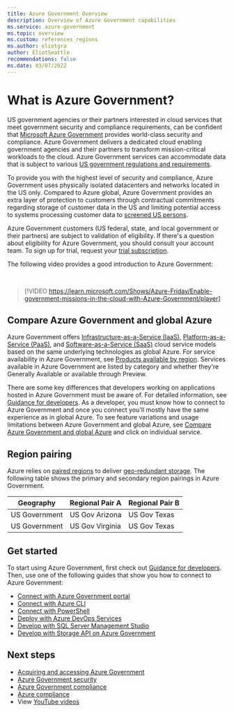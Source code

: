 ```yaml
---
title: Azure Government Overview
description: Overview of Azure Government capabilities
ms.service: azure-government
ms.topic: overview
ms.custom: references_regions
ms.author: eliotgra
author: EliotSeattle
recommendations: false
ms.date: 03/07/2022
---
```


# What is Azure Government?

US government agencies or their partners interested in cloud services that meet government security and compliance requirements, can be confident that [Microsoft Azure Government](https://azure.microsoft.com/global-infrastructure/government/) provides world-class security and compliance. Azure Government delivers a dedicated cloud enabling government agencies and their partners to transform mission-critical workloads to the cloud. Azure Government services can accommodate data that is subject to various [US government regulations and requirements](./documentation-government-plan-compliance.md).

To provide you with the highest level of security and compliance, Azure Government uses physically isolated datacenters and networks located in the US only. Compared to Azure global, Azure Government provides an extra layer of protection to customers through contractual commitments regarding storage of customer data in the US and limiting potential access to systems processing customer data to [screened US persons](./documentation-government-plan-security.md#screening).

Azure Government customers (US federal, state, and local government or their partners) are subject to validation of eligibility. If there's a question about eligibility for Azure Government, you should consult your account team. To sign up for trial, request your [trial subscription](https://azure.microsoft.com/global-infrastructure/government/request/?ReqType=Trial).

The following video provides a good introduction to Azure Government:

</br>

> [!VIDEO https://learn.microsoft.com/Shows/Azure-Friday/Enable-government-missions-in-the-cloud-with-Azure-Government/player]

## Compare Azure Government and global Azure

Azure Government offers [Infrastructure-as-a-Service (IaaS)](https://azure.microsoft.com/overview/what-is-iaas/), [Platform-as-a-Service (PaaS)](https://azure.microsoft.com/overview/what-is-paas/), and [Software-as-a-Service (SaaS)](https://azure.microsoft.com/overview/what-is-saas/) cloud service models based on the same underlying technologies as global Azure. For service availability in Azure Government, see [Products available by region](https://azure.microsoft.com/global-infrastructure/services/?products=all&regions=non-regional,usgov-non-regional,us-dod-central,us-dod-east,usgov-arizona,usgov-texas,usgov-virginia&rar=true). Services available in Azure Government are listed by category and whether they're Generally Available or available through Preview.

There are some key differences that developers working on applications hosted in Azure Government must be aware of. For detailed information, see [Guidance for developers](./documentation-government-developer-guide.md). As a developer, you must know how to connect to Azure Government and once you connect you'll mostly have the same experience as in global Azure. To see feature variations and usage limitations between Azure Government and global Azure, see [Compare Azure Government and global Azure](./compare-azure-government-global-azure.md) and click on individual service.

## Region pairing

Azure relies on [paired regions](../availability-zones/cross-region-replication-azure.md) to deliver [geo-redundant storage](../storage/common/storage-redundancy.md). The following table shows the primary and secondary region pairings in Azure Government.

|Geography|Regional Pair A|Regional Pair B|
|---------|---------------|---------------|
|US Government|US Gov Arizona|US Gov Texas|
|US Government|US Gov Virginia|US Gov Texas|

## Get started

To start using Azure Government, first check out [Guidance for developers](./documentation-government-developer-guide.md). Then, use one of the following guides that show you how to connect to Azure Government:

- [Connect with Azure Government portal](./documentation-government-get-started-connect-with-portal.md)
- [Connect with Azure CLI](./documentation-government-get-started-connect-with-cli.md)
- [Connect with PowerShell](./documentation-government-get-started-connect-with-ps.md)
- [Deploy with Azure DevOps Services](./connect-with-azure-pipelines.md)
- [Develop with SQL Server Management Studio](./documentation-government-connect-ssms.md)
- [Develop with Storage API on Azure Government](./documentation-government-get-started-connect-to-storage.md)

## Next steps

- [Acquiring and accessing Azure Government](https://azure.microsoft.com/offers/azure-government/)
- [Azure Government security](./documentation-government-plan-security.md)
- [Azure Government compliance](./documentation-government-plan-compliance.md)
- [Azure compliance](../compliance/index.yml)
- View [YouTube videos](https://www.youtube.com/playlist?list=PLLasX02E8BPA5IgCPjqWms5ne5h4briK7)
